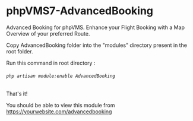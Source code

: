 # phpVMS7-AdvancedBooking
Advanced Booking for phpVMS. Enhance your Flight Booking with a Map Overview of your preferred Route.

Copy AdvancedBooking folder into the "modules" directory present in the root folder.

Run this command in root directory : 

###### ```php artisan module:enable AdvancedBooking```

That's it!

You should be able to view this module from https://yourwebsite.com/advancedbooking
